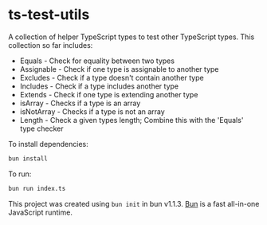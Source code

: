 # ts-test-utils

A collection of helper TypeScript types to test other TypeScript types. This collection so far includes:

- Equals - Check for equality between two types
- Assignable - Check if one type is assignable to another type
- Excludes - Check if a type doesn't contain another type
- Includes - Check if a type includes another type
- Extends - Check if one type is extending another type
- isArray - Checks if a type is an array
- isNotArray - Checks if a type is not an array
- Length - Check a given types length; Combine this with the 'Equals' type checker

To install dependencies:

```bash
bun install
```

To run:

```bash
bun run index.ts
```

This project was created using `bun init` in bun v1.1.3. [Bun](https://bun.sh) is a fast all-in-one JavaScript runtime.

